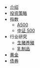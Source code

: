- [介绍](/)
- [投资策略](/strategy.md)
- 指数
  - [A500](/index/A500.md)
  - [中证 500](/index/CSI500.md)
- 行业研究
  - [生猪养殖](/industry/pig.md)
  - [乳制品](/industry/dairy.md)
- [黄金](/gold.md)
- [债券](/bond.md)